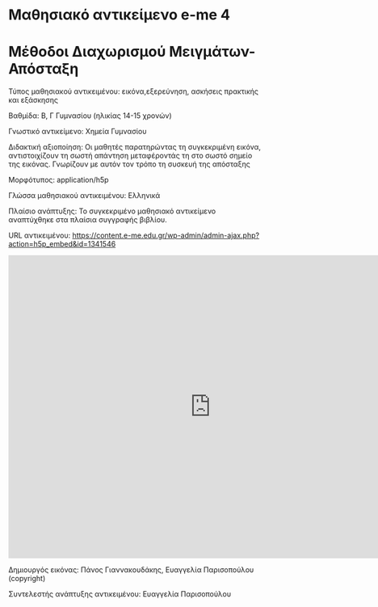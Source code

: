 # Μαθησιακό αντικείμενο e-me 4

# Μέθοδοι Διαχωρισμού Μειγμάτων-Απόσταξη

Τύπος μαθησιακού αντικειμένου: εικόνα,εξερεύνηση, ασκήσεις πρακτικής και εξάσκησης

Βαθμίδα: Β, Γ Γυμνασίου (ηλικίας 14-15 χρονών)

Γνωστικό αντικείμενο: Χημεία Γυμνασίου

Διδακτική αξιοποίηση: Οι μαθητές παρατηρώντας τη συγκεκριμένη εικόνα, αντιστοιχίζουν τη σωστή απάντηση μεταφέροντάς τη στο σωστό σημείο της εικόνας. Γνωρίζουν με αυτόν τον τρόπο τη συσκευή της απόσταξης

Μορφότυπος: application/h5p

Γλώσσα μαθησιακού αντικειμένου: Ελληνικά

Πλαίσιο ανάπτυξης: Το συγκεκριμένο μαθησιακό αντικείμενο αναπτύχθηκε στα πλαίσια συγγραφής βιβλίου.

URL αντικειμένου: https://content.e-me.edu.gr/wp-admin/admin-ajax.php?action=h5p_embed&id=1341546

<iframe src="https://content.e-me.edu.gr/wp-admin/admin-ajax.php?action=h5p_embed&id=1341546" width="800" height="600" frameborder="0" allowfullscreen="allowfullscreen"></iframe><script src="https://content.e-me.edu.gr/wp-content/plugins/h5p/h5p-php-library/js/h5p-resizer.js" charset="UTF-8"></script>

Δημιουργός εικόνας: Πάνος Γιαννακουδάκης, Ευαγγελία Παρισοπούλου (copyright)

Συντελεστής ανάπτυξης αντικειμένου: Ευαγγελία Παρισοπούλου
